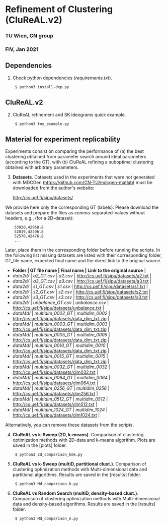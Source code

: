 # Refinement of Clustering (CluReAL.v2)
### TU Wien, CN group
### FIV, Jan 2021

## Dependencies

1. Check python dependencies (*requirements.txt*).

        $ python3 install-dep.py

## CluReAL.v2 

2. CluReAL refinement and SK ideograms quick example.

        $ python3 toy_example.py

## Material for experiment replicability 

Experiments consist on comparing the performance of (a) the best clustering obtained from parameter search around ideal parameters (according to the GT), with (b) CluReAL refining a suboptimal clustering obtained with arbitrary parameters. 

3. **Datasets**. Datasets used in the experiments that were not generated with MDCGen (https://github.com/CN-TU/mdcgen-matlab) must be downloaded from the author's website: 

    http://cs.uef.fi/sipu/datasets/

We provide here only the corresponding GT (labels). Please download the datasets and prepare the files as comma-separated-values without headers, e.g., (for a 2D-dataset):

        53920,42968,8
        52019,42206,8
        52570,42476,8
        ...

Later, place them in the corresponding folder before running the scripts. In the following list missing datasets are listed with their corresponding folder, GT_file name, expected final name and the direct link to the original source.

-  **Folder  |  GT file name       |  Final name      | Link to the original source** |
- *data2d/*  | *a2_GT.csv*         | *a2.csv*         | http://cs.uef.fi/sipu/datasets/a2.txt           |
- *data2d/*  | *a3_GT.csv*         | *a3.csv*         | http://cs.uef.fi/sipu/datasets/a3.txt           |
- *data2d/*  | *s1_GT.csv*         | *s1.csv*         | http://cs.uef.fi/sipu/datasets/s1.txt           |
- *data2d/*  | *s2_GT.csv*         | *s2.csv*         | http://cs.uef.fi/sipu/datasets/s2.txt           |
- *data2d/*  | *s3_GT.csv*         | *s3.csv*         | http://cs.uef.fi/sipu/datasets/s3.txt           |
- *data2d/*  | *unbalance_GT.csv*  | *unbalance.csv*  | http://cs.uef.fi/sipu/datasets/unbalance.txt    |
- *dataMd/*  | *multidim_0002_GT*  | *multidim_0002*  | http://cs.uef.fi/sipu/datasets/data_dim_txt.zip |
- *dataMd/*  | *multidim_0003_GT*  | *multidim_0003*  | http://cs.uef.fi/sipu/datasets/data_dim_txt.zip |
- *dataMd/*  | *multidim_0005_GT*  | *multidim_0005*  | http://cs.uef.fi/sipu/datasets/data_dim_txt.zip |
- *dataMd/*  | *multidim_0010_GT*  | *multidim_0010*  | http://cs.uef.fi/sipu/datasets/data_dim_txt.zip |
- *dataMd/*  | *multidim_0015_GT*  | *multidim_0015*  | http://cs.uef.fi/sipu/datasets/data_dim_txt.zip |
- *dataMd/*  | *multidim_0032_GT*  | *multidim_0032*  | http://cs.uef.fi/sipu/datasets/dim032.txt       |
- *dataMd/*  | *multidim_0064_GT*  | *multidim_0064*  | http://cs.uef.fi/sipu/datasets/dim064.txt       |
- *dataMd/*  | *multidim_0256_GT*  | *multidim_0256*  | http://cs.uef.fi/sipu/datasets/dim256.txt       |
- *dataMd/*  | *multidim_0512_GT*  | *multidim_0512*  | http://cs.uef.fi/sipu/datasets/dim512.txt       |
- *dataMd/*  | *multidim_1024_GT*  | *multidim_1024*  | http://cs.uef.fi/sipu/datasets/dim1024.txt      |

Alternatively, you can remove these datasets from the scripts. 
   
4. **CluReAL vs k-Sweep (2D, k-means)**. Comparison of clustering optimization methods with 2D-data and k-means algorithm. Plots are saved in the [plots] folder.

        $ python3 2d_comparison_kmk.py

4. **CluReAL vs k-Sweep (multiD, partitional clust.)**. Comparison of clustering optimization methods with Multi-dimensional data and partitional algorithms. Results are saved in the [results] folder.

        $ python3 Md_comparison_k.py

4. **CluReAL vs Random Search (multiD, density-based clust.)**. Comparison of clustering optimization methods with Multi-dimensional data and density-based algorithms. Results are saved in the [results] folder.

        $ python3 Md_comparison_n.py


